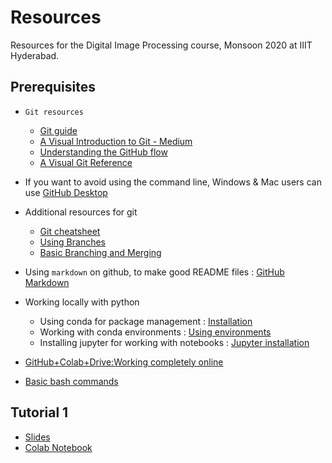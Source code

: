 # Resources
Resources for the Digital Image Processing course, Monsoon 2020 at IIIT Hyderabad.

## Prerequisites
- `Git resources`
  - [Git guide](https://rogerdudler.github.io/git-guide/) 
  - [A Visual Introduction to Git - Medium](https://medium.com/@ashk3l/a-visual-introduction-to-git-9fdca5d3b43a)
  - [Understanding the GitHub flow](https://guides.github.com/introduction/flow/)
  - [A Visual Git Reference](https://marklodato.github.io/visual-git-guide/index-en.html)
- If you want to avoid using the command line, Windows & Mac users can use [GitHub Desktop](https://desktop.github.com/)
- Additional resources for git
    - [Git cheatsheet](https://education.github.com/git-cheat-sheet-education.pdf)
    - [Using Branches](https://www.atlassian.com/git/tutorials/using-branches)
    - [Basic Branching and Merging](https://git-scm.com/book/en/v2/Git-Branching-Basic-Branching-and-Merging)
 
- Using `markdown` on github, to make good README files : [GitHub Markdown](https://docs.github.com/en/github/writing-on-github/about-writing-and-formatting-on-github)

- Working locally with python
  - Using conda for package management : [Installation](https://docs.conda.io/projects/conda/en/latest/user-guide/install/index.html)
  - Working with conda environments : [Using environments](https://uoa-eresearch.github.io/eresearch-cookbook/recipe/2014/11/20/conda/)
  - Installing jupyter for working with notebooks : [Jupyter installation](https://jupyter.org/install)

- [GitHub+Colab+Drive:Working completely online](https://towardsdatascience.com/google-drive-google-colab-github-dont-just-read-do-it-5554d5824228)

- [Basic bash commands](https://www.geeksforgeeks.org/basic-shell-commands-in-linux/)

## Tutorial 1 
- [Slides](https://iiitaphyd-my.sharepoint.com/:p:/g/personal/meher_shashwat_students_iiit_ac_in/ETPhm14OXkdAvXWxVQjeyW8BbpWrJp5-KYKgBSTp4zykRQ?e=Nq69Ac)
- [Colab Notebook](https://colab.research.google.com/drive/1twvFDanK_XRMwxp_7mHF6FIOYUf-f627?usp=sharing)

